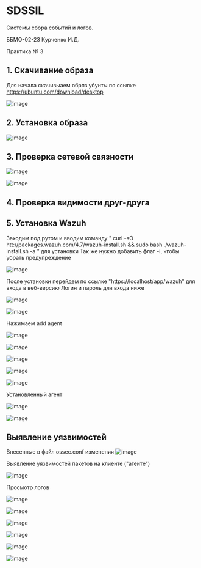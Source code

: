 # SDSSIL
Системы сбора событий и логов.

ББМО-02-23 Курченко И.Д.

Практика № 3


## 1. Скачивание образа
Для начала скачивыаем обрпз убунты по ссылке https://ubuntu.com/download/desktop

![image](https://github.com/user-attachments/assets/c57c6619-d37c-48eb-8f19-2320e9fcbbb0)


## 2. Установка образа

![image](https://github.com/user-attachments/assets/bef205cb-33bd-40a2-8084-361d691978b1)



## 3. Проверка сетевой связности

![image](https://github.com/user-attachments/assets/135a98b7-a5b0-42b8-9bd5-a2a430cee19c)


![image](https://github.com/user-attachments/assets/2aa91d47-51e1-4d57-906d-adab3f912602)


## 4. Проверка видимости друг-друга






## 5. Установка Wazuh

Заходим под рутом и вводим команду " curl -sO htt://packages.wazuh.com/4.7/wazuh-install.sh && sudo bash ./wazuh-install.sh -a " для установки
Так же нужно добавить флаг -i, чтобы убрать предупреждение

![image](https://github.com/user-attachments/assets/7bab5869-4dd0-4978-9e88-e8e5866b90cb)

После установки перейдем по ссылке "https://localhost/app/wazuh" для входа в веб-версию
Логин и пароль для входа ниже

![image](https://github.com/user-attachments/assets/4a2b70ea-bf00-427b-a09a-46a245a1fe8e)

![image](https://github.com/user-attachments/assets/c78e8504-865f-413d-a586-77ec61f6c166)

Нажимаем add agent

![image](https://github.com/user-attachments/assets/ddaad55d-6783-4f7e-a689-a5c2ec750833)

![image](https://github.com/user-attachments/assets/a326c574-1d5b-4e77-93ac-9056f0734025)

![image](https://github.com/user-attachments/assets/615f4094-6f73-4247-9c9b-d5a672c53a25)


![image](https://github.com/user-attachments/assets/6c49d0c7-c0f0-4d18-a851-36127347a150)

![image](https://github.com/user-attachments/assets/6f66f738-8001-4b47-86d4-1e947132193f)

Установленный агент

![image](https://github.com/user-attachments/assets/b90c15db-5dc0-46df-8f19-9a637bf39fce)

![image](https://github.com/user-attachments/assets/f8bdfd94-5763-4b9a-8792-af8f03c2ec20)


## Выявление уязвимостей

Внесенные в файл ossec.conf изменения
![image](https://github.com/user-attachments/assets/7325af33-2c44-4f47-a604-f8531dc2caf2)

Выявление уязвимостей пакетов на клиенте ("агенте")

![image](https://github.com/user-attachments/assets/697feb4b-f454-40ca-b51b-1f7832a81b92)


Просмотр логов

![image](https://github.com/user-attachments/assets/fc216ef6-e4c6-4b47-ae61-efb6c692053d)

![image](https://github.com/user-attachments/assets/d68aac14-bb0b-4f8f-910b-36cda94624a0)

![image](https://github.com/user-attachments/assets/f5f29624-292d-4dcb-b572-cad71e683045)

![image](https://github.com/user-attachments/assets/e2686439-eb4d-44d7-ac01-cffbaadaf236)

![image](https://github.com/user-attachments/assets/30374306-b7cc-4538-bd02-02f47711626b)

![image](https://github.com/user-attachments/assets/46b97794-46e5-4e8a-bf53-b419c230f797)



